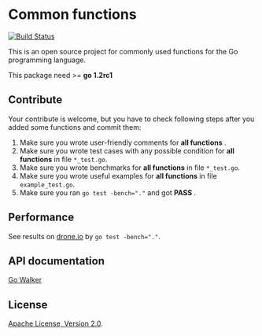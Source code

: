 Common functions
===

[![Build Status](https://drone.io/github.com/Unknwon/com/status.png)](https://drone.io/github.com/Unknwon/com/latest)

This is an open source project for commonly used functions for the Go programming language.

This package need >= **go 1.2rc1**

## Contribute

Your contribute is welcome, but you have to check following steps after you added some functions and commit them:

1. Make sure you wrote user-friendly comments for **all functions** .
2. Make sure you wrote test cases with any possible condition for **all functions** in file `*_test.go`.
3. Make sure you wrote benchmarks for **all functions** in file `*_test.go`.
4. Make sure you wrote useful examples for **all functions** in file `example_test.go`.
5. Make sure you ran `go test -bench="."` and got **PASS** .

## Performance

See results on [drone.io](https://drone.io/github.com/Unknwon/com/latest) by `go test -bench="."`.

## API documentation

[Go Walker](http://gowalker.org/github.com/Unknwon/com)

## License

[Apache License, Version 2.0](http://www.apache.org/licenses/LICENSE-2.0.html).
